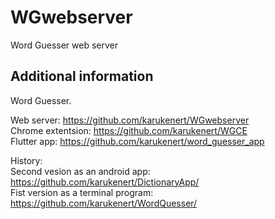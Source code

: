 # WGwebserver

Word Guesser web server

## Additional information

Word Guesser.

Web server: https://github.com/karukenert/WGwebserver  
Chrome extentsion: https://github.com/karukenert/WGCE  
Flutter app: https://github.com/karukenert/word_guesser_app


History:  
Second vesion as an android app: https://github.com/karukenert/DictionaryApp/  
Fist version as a terminal program: https://github.com/karukenert/WordQuesser/  

